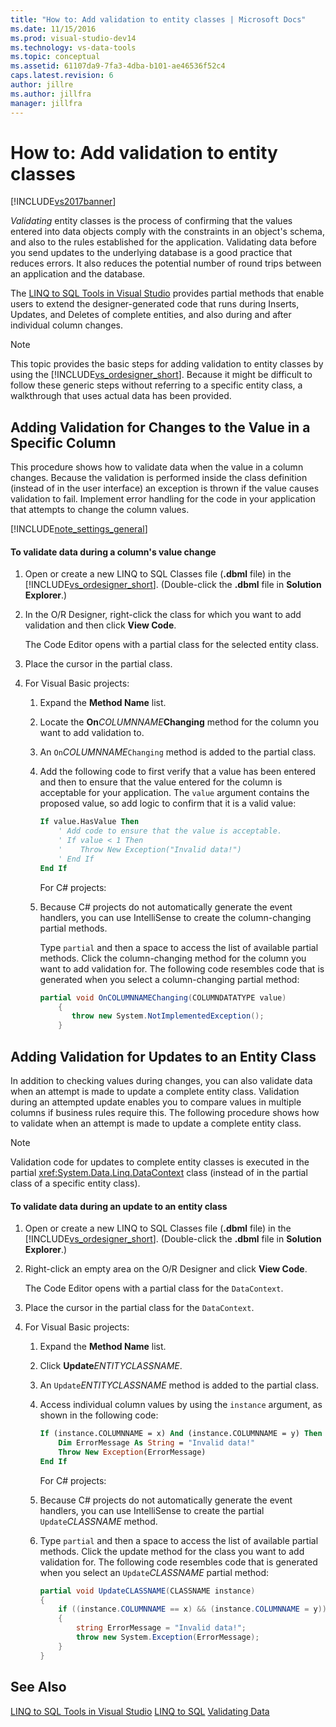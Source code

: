 ```yaml
---
title: "How to: Add validation to entity classes | Microsoft Docs"
ms.date: 11/15/2016
ms.prod: visual-studio-dev14
ms.technology: vs-data-tools
ms.topic: conceptual
ms.assetid: 61107da9-7fa3-4dba-b101-ae46536f52c4
caps.latest.revision: 6
author: jillre
ms.author: jillfra
manager: jillfra
---
```

# How to: Add validation to entity classes
[!INCLUDE[vs2017banner](../includes/vs2017banner.md)]

*Validating* entity classes is the process of confirming that the values entered into data objects comply with the constraints in an object's schema, and also to the rules established for the application. Validating data before you send updates to the underlying database is a good practice that reduces errors. It also reduces the potential number of round trips between an application and the database.

 The [LINQ to SQL Tools in Visual Studio](../data-tools/linq-to-sql-tools-in-visual-studio2.md) provides partial methods that enable users to extend the designer-generated code that runs during Inserts, Updates, and Deletes of complete entities, and also during and after individual column changes.

> [!NOTE]
> This topic provides the basic steps for adding validation to entity classes by using the [!INCLUDE[vs_ordesigner_short](../includes/vs-ordesigner-short-md.md)]. Because it might be difficult to follow these generic steps without referring to a specific entity class, a walkthrough that uses actual data has been provided.

## Adding Validation for Changes to the Value in a Specific Column
 This procedure shows how to validate data when the value in a column changes. Because the validation is performed inside the class definition (instead of in the user interface) an exception is thrown if the value causes validation to fail. Implement error handling for the code in your application that attempts to change the column values.

 [!INCLUDE[note_settings_general](../includes/note-settings-general-md.md)]

#### To validate data during a column's value change

1. Open or create a new LINQ to SQL Classes file (**.dbml** file) in the [!INCLUDE[vs_ordesigner_short](../includes/vs-ordesigner-short-md.md)]. (Double-click the **.dbml** file in **Solution Explorer**.)

2. In the O/R Designer, right-click the class for which you want to add validation and then click **View Code**.

    The Code Editor opens with a partial class for the selected entity class.

3. Place the cursor in the partial class.

4. For Visual Basic projects:

   1. Expand the **Method Name** list.

   2. Locate the **On**_COLUMNNAME_**Changing** method for the column you want to add validation to.

   3. An `On`*COLUMNNAME*`Changing` method is added to the partial class.

   4. Add the following code to first verify that a value has been entered and then to ensure that the value entered for the column is acceptable for your application. The `value` argument contains the proposed value, so add logic to confirm that it is a valid value:

      ```vb
      If value.HasValue Then
          ' Add code to ensure that the value is acceptable.
          ' If value < 1 Then
          '    Throw New Exception("Invalid data!")
          ' End If
      End If
      ```

      For C# projects:

   5. Because C# projects do not automatically generate the event handlers, you can use IntelliSense to create the column-changing partial methods.

       Type `partial` and then a space to access the list of available partial methods. Click the column-changing method for the column you want to add validation for. The following code resembles code that is generated when you select a column-changing partial method:

      ```csharp
      partial void OnCOLUMNNAMEChanging(COLUMNDATATYPE value)
          {
             throw new System.NotImplementedException();
          }

      ```

## Adding Validation for Updates to an Entity Class
 In addition to checking values during changes, you can also validate data when an attempt is made to update a complete entity class. Validation during an attempted update enables you to compare values in multiple columns if business rules require this. The following procedure shows how to validate when an attempt is made to update a complete entity class.

> [!NOTE]
> Validation code for updates to complete entity classes is executed in the partial <xref:System.Data.Linq.DataContext> class (instead of in the partial class of a specific entity class).

#### To validate data during an update to an entity class

1. Open or create a new LINQ to SQL Classes file (**.dbml** file) in the [!INCLUDE[vs_ordesigner_short](../includes/vs-ordesigner-short-md.md)]. (Double-click the **.dbml** file in **Solution Explorer**.)

2. Right-click an empty area on the O/R Designer and click **View Code**.

    The Code Editor opens with a partial class for the `DataContext`.

3. Place the cursor in the partial class for the `DataContext`.

4. For Visual Basic projects:

   1. Expand the **Method Name** list.

   2. Click **Update**_ENTITYCLASSNAME_.

   3. An `Update`*ENTITYCLASSNAME* method is added to the partial class.

   4. Access individual column values by using the `instance` argument, as shown in the following code:

      ```vb
      If (instance.COLUMNNAME = x) And (instance.COLUMNNAME = y) Then
          Dim ErrorMessage As String = "Invalid data!"
          Throw New Exception(ErrorMessage)
      End If
      ```

      For C# projects:

   5. Because C# projects do not automatically generate the event handlers, you can use IntelliSense to create the partial `Update`*CLASSNAME* method.

   6. Type `partial` and then a space to access the list of available partial methods. Click the update method for the class you want to add validation for. The following code resembles code that is generated when you select an `Update`*CLASSNAME* partial method:

      ```csharp
      partial void UpdateCLASSNAME(CLASSNAME instance)
      {
          if ((instance.COLUMNNAME == x) && (instance.COLUMNNAME = y))
          {
              string ErrorMessage = "Invalid data!";
              throw new System.Exception(ErrorMessage);
          }
      }
      ```

## See Also
 [LINQ to SQL Tools in Visual Studio](../data-tools/linq-to-sql-tools-in-visual-studio2.md)
 [LINQ to SQL](https://msdn.microsoft.com/library/73d13345-eece-471a-af40-4cc7a2f11655)
 [Validating Data](https://msdn.microsoft.com/library/b3a9ee4e-5d4d-4411-9c56-c811f2b4ee7e)
